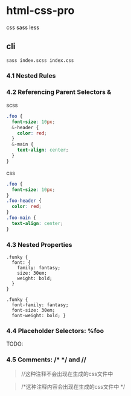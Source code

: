 # html-css-pro
css sass less

## cli
`sass index.scss index.css`

### 4.1 Nested Rules
### 4.2 Referencing Parent Selectors &
scss
```css
.foo {
  font-size: 10px;
  &-header {
    color: red;
  }
  &-main {
    text-align: center;
  }
}
```
css
```css
.foo {
  font-size: 10px;
}
.foo-header {
  color: red;
}
.foo-main {
  text-align: center;
}
```

### 4.3 Nested Properties
```
.funky {
  font: {
    family: fantasy;
    size: 30em;
    weight: bold;
  }
}
```
```
.funky {
  font-family: fantasy;
  font-size: 30em;
  font-weight: bold; }
```

### 4.4 Placeholder Selectors: %foo
TODO: 

### 4.5 Comments: /* */ and //
> //这种注释不会出现在生成的css文件中

> /*这种注释内容会出现在生成的css文件中 */



